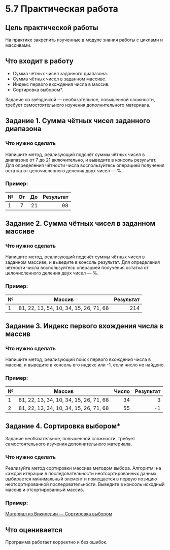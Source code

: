 # 5.7 Практическая работа

## Цель практической работы
На практике закрепить изученные в модуле знания работы с циклами и массивами.



## Что входит в работу
- Сумма чётных чисел заданного диапазона.
- Сумма чётных чисел в заданном массиве.
- Индекс первого вхождения числа в массив.
- Сортировка выбором*.


Задание со звёздочкой — необязательное, повышенной сложности, требует самостоятельного изучения дополнительного материала.


## Задание 1. Сумма чётных чисел заданного диапазона
### Что нужно сделать

Напишите метод, реализующий подсчёт суммы чётных чисел в диапазоне от 7 до 21 включительно, и выведите в консоль результат. Для определения чётности числа воспользуйтесь операцией получения остатка от целочисленного деления двух чисел — %.

### Пример:

| №	| От	| До	| Результат |
| - |:--------------:| ---------:|---------:|
| 1	| 7	| 21	| 98        |


## Задание 2. Сумма чётных чисел в заданном массиве
### Что нужно сделать

Напишите метод, реализующий подсчёт суммы чётных чисел в заданном массиве, и выведите в консоль результат. Для определения чётности числа воспользуйтесь операцией получения остатка от целочисленного деления двух чисел — %.

### Пример:

| №	| Массив				 | Результат |
| - |:-------------:| ---------:|
| 1	| 81, 22, 13, 54, 10, 34, 15, 26, 71, 68 | 	214  |


## Задание 3. Индекс первого вхождения числа в массив
### Что нужно сделать

Напишите метод, реализующий поиск первого вхождения числа в массив, и выведите в консоль его индекс или -1, если число не найдено.

### Пример:

| №	| Массив				 | Число	| Результат |
| - |:--------------:| ---------:| ---------:|
| 1	| 81, 22, 13, 34, 10, 34, 15, 26, 71, 68 |	34	| 3	    |
| 2	| 81, 22, 13, 34, 10, 34, 15, 26, 71, 68 |	55	| -1        |


## Задание 4. Сортировка выбором*
Задание необязательное, повышенной сложности, требует самостоятельного изучения дополнительного материала.

### Что нужно сделать

Реализуйте метод сортировки массива методом выбора. Алгоритм: на каждой итерации в последовательности неотсортированных данных выбирается минимальный элемент и помещается в первую позицию неотсортированной последовательности. Выведите в консоль исходный массив и отсортированный массив.

### Пример:


[Материал из Википедии — Сортировка выбором](https://ru.wikipedia.org/wiki/%D0%A1%D0%BE%D1%80%D1%82%D0%B8%D1%80%D0%BE%D0%B2%D0%BA%D0%B0_%D0%B2%D1%8B%D0%B1%D0%BE%D1%80%D0%BE%D0%BC)


## Что оценивается
Программа работает корректно и без ошибок.

